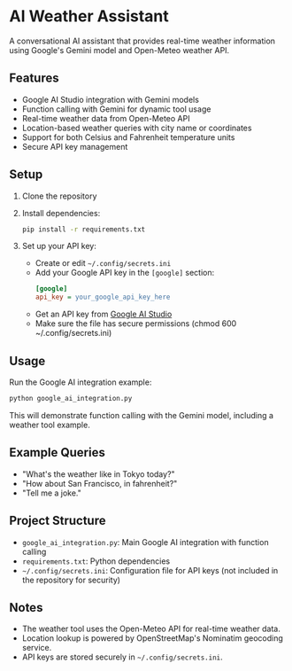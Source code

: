 # AI Weather Assistant

A conversational AI assistant that provides real-time weather information using Google's Gemini model and Open-Meteo weather API.

## Features

- Google AI Studio integration with Gemini models
- Function calling with Gemini for dynamic tool usage
- Real-time weather data from Open-Meteo API
- Location-based weather queries with city name or coordinates
- Support for both Celsius and Fahrenheit temperature units
- Secure API key management

## Setup

1. Clone the repository
2. Install dependencies:
   ```bash
   pip install -r requirements.txt
   ```

3. Set up your API key:
   - Create or edit `~/.config/secrets.ini`
   - Add your Google API key in the `[google]` section:
     ```ini
     [google]
     api_key = your_google_api_key_here
     ```
   - Get an API key from [Google AI Studio](https://makersuite.google.com/)
   - Make sure the file has secure permissions (chmod 600 ~/.config/secrets.ini)

## Usage

Run the Google AI integration example:

```bash
python google_ai_integration.py
```

This will demonstrate function calling with the Gemini model, including a weather tool example.

## Example Queries

- "What's the weather like in Tokyo today?"
- "How about San Francisco, in fahrenheit?"
- "Tell me a joke."

## Project Structure

- `google_ai_integration.py`: Main Google AI integration with function calling
- `requirements.txt`: Python dependencies
- `~/.config/secrets.ini`: Configuration file for API keys (not included in the repository for security)

## Notes

- The weather tool uses the Open-Meteo API for real-time weather data.
- Location lookup is powered by OpenStreetMap's Nominatim geocoding service.
- API keys are stored securely in `~/.config/secrets.ini`.
